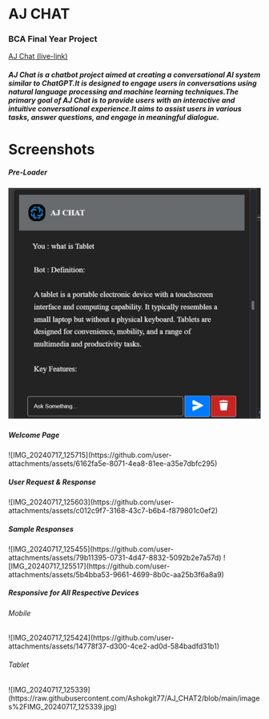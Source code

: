 <h1> AJ CHAT </ h1>
<h3> BCA Final Year Project </h3> 

<a href="https://aj-chat-flaskapp.onrender.com/">AJ Chat (live-link)</a>

<h5>AJ Chat is a chatbot project aimed at creating a conversational AI system similar to ChatGPT.It is 
designed to engage users in conversations using natural language processing and machine learning 
techniques.The primary goal of AJ Chat is to provide users with an interactive and intuitive 
conversational experience.It aims to assist users in various tasks, answer questions, and engage in 
meaningful dialogue.</h5>

<h1>Screenshots</h1>
<h5>Pre-Loader</h5>
<img src="https://github.com/Ashokgit77/AJ_CHAT2/blob/main/images%2FIMG_20240717_125339.jpg"/>

<h5>Welcome Page</h5>
![IMG_20240717_125715](https://github.com/user-attachments/assets/6162fa5e-8071-4ea8-81ee-a35e7dbfc295)
<h5>User Request & Response</h5>
![IMG_20240717_125603](https://github.com/user-attachments/assets/c012c9f7-3168-43c7-b6b4-f879801c0ef2)
<h5>Sample Responses</h5>
![IMG_20240717_125455](https://github.com/user-attachments/assets/79b11395-0731-4d47-8832-5092b2e7a57d)
![IMG_20240717_125517](https://github.com/user-attachments/assets/5b4bba53-9661-4699-8b0c-aa25b3f6a8a9)

<h5>Responsive for All Respective Devices</h5>
<h6>Mobile</h6>
![IMG_20240717_125424](https://github.com/user-attachments/assets/14778f37-d300-4ce2-ad0d-584badfd31b1)

<h6>Tablet</h6>
![IMG_20240717_125339](https://raw.githubusercontent.com/Ashokgit77/AJ_CHAT2/blob/main/images%2FIMG_20240717_125339.jpg)

